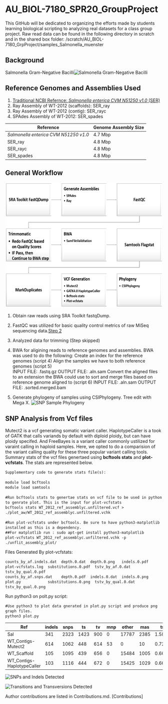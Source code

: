 # AU_BIOL-7180_SPR20_GroupProject
This GitHub will be dedicated to organizing the efforts made by students learning biological scripting to analyzing real datasets for a class group project.
Raw read data can be found in the following directory in scratch and in the shared box folder:
/scratch/AU_BIOL-7180_GrpProject/samples_Salmonella_muenster

## Background
Salmonella Gram-Negative Bacilli![Salmonella Gram-Negative Bacilli](https://github.com/asw0049/AU_BIOL-7180_SPR20_GroupProject/blob/master/Scripts_old/Salmonella_Muenster_Streak.png)

## Reference Genomes and Assemblies Used
1. [Traditional NCBI Refernce: _Salmonella enterica CVM N51250 v1.0_ (SER)](https://www.ncbi.nlm.nih.gov/assembly/GCF_001246125.1)
2. Ray Assembly of WT-2012 (scaffolds): SER_ray
3. Ray Assembly of WT-2012 (contig): SER_rayc
4. SPAdes Assembly of WT-2012: SER_spades

|Reference| Genome Assembly Size|
|---|---|
| _Salmonella enterica CVM N51250 v1.0_ | 4.7 Mbp|
| SER_ray | 4.8 Mbp |
| SER_rayc | 4.8 Mbp |
| SER_spades | 4.8 Mbp |

## General Workflow
<p align="center">
<img src="Workflow.png" width="500" height="400" />
</p>

1. Obtain raw reads using SRA Toolkit fastqDump.

2. FastQC was utilized for basic quality control metrics of raw MiSeq sequencing data.[Step 2](https://github.com/asw0049/AU_BIOL-7180_SPR20_GroupProject/tree/master/fastQC)

3. Analyzed data for trimming (Step skipped)

4. BWA for aligining reads to reference genomes and assemblies.
	BWA was used to do the following:
    Create an index for the reference genomes (script 4)
    Align the samples we have to both reference genomes (script 5)                      
        INPUT FILE: .fastq.gz    OUTPUT FILE: .aln.sam
    Convert the aligned files to an extension the BWA could use to sort and merge files based on reference genome aligned to (script 6)
        INPUT FILE: .aln.sam     OUTPUT FILE: .sorted.merged.bam
	
5. Generate phylogeny of samples using CSIPhylogeny. Tree edit with Mega X.
![SNP Sample Phylogeny](https://github.com/asw0049/AU_BIOL-7180_SPR20_GroupProject/blob/master/Sal_Muenster_SNP_Tree.svg)
   
## SNP Analysis from Vcf files
Mutect2 is a vcf generating somatic variant caller. HaplotypeCaller is a took of GATK that calls variands by default with diploid ploidy, but can have ploidy specifed. And FreeBayes is a variant caller commonly ustilized for varaint calling in haploid samples. Here, we opted to do a comparision of the variant calling quality for these three popular variant calling tools. Summary stats of the vcf files genertaed using **bcftools stats** and **plot-vcfstats**. The stats are represented below.

```
Supplementary code to generate stats file(s):

module load bcftools
module load samtools

#Run bcftools stats to genertae stats on vcf file to be used in python to genrate plot. This is the input for plot-vcfstats
bcftools stats WT_2012_ref_assemblyc.unfiltered.vcf > ./plot_aw/WT_2012_ref_assemblyc.unfiltered.vchk

#Run plot-vcfstats under bcftools. Be sure to have python3-matplotlib installed as this is a dependency.
##For matplotlib run : sudo apt-get install python3-matplotlib
plot-vcfstats WT_2012_ref_assemblyc.unfiltered.vchk -p ./unflit_assembly_plot/ 

```
Files Generated By plot-vcfstats:
```
counts_by_af.indels.dat  depth.0.dat  depth.0.png   indels.0.pdf  plot-vcfstats.log  substitutions.0.pdf  tstv_by_af.0.dat    tstv_by_qual.0.pdf
counts_by_af.snps.dat    depth.0.pdf  indels.0.dat  indels.0.png  plot.py            substitutions.0.png  tstv_by_qual.0.dat  tstv_by_qual.0.png
```
Run python3 on polt.py script:
```
#Use python3 to plot data gnerated in plot.py script and produce png graph files.
python3 plot.py 
```
| Ref | indels | snps | ts | tv | mnp | other | mas | ts/tv |
|---|---|---|---|---|---|---|---|---|
| Sal | 341 | 2323 | 1423 | 900 | 0 | 17787 | 2385 | 1.581111 |
| WT_Contigs-Mutect2 | 614 | 1062 | 448 | 614 | 53 | 0 | 10 | 0.729642 |
| WT_Scaffold | 105 | 1095 | 439 | 656 | 0 | 15484 | 1005 | 0.669207 |
| WT_Contigs-HaplotypeCaller |103 | 1116 | 444 | 672 | 0 | 15425 | 1029 | 0.660714 |


![SNPs and Indels Detected](https://github.com/asw0049/AU_BIOL-7180_SPR20_GroupProject/blob/master/Rplot_SNPs_Indels.png)

![Transitions and Transversions Detected](https://github.com/asw0049/AU_BIOL-7180_SPR20_GroupProject/blob/master/Rplot_TsTV.png)

Author contributions are listed in Contributions.md. [Contributions]
